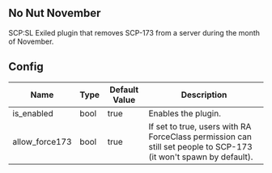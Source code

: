 ## No Nut November
SCP:SL Exiled plugin that removes SCP-173 from a server during the month of November.

## Config
| Name            | Type | Default Value | Description                                                                                                       |
|-----------------|------|---------------|-------------------------------------------------------------------------------------------------------------------|
| is_enabled      | bool | true          | Enables the plugin.                                                                                               |
| allow_force173  | bool | true          | If set to true, users with RA ForceClass permission can still set people to SCP-173 (it won't spawn by default).  |